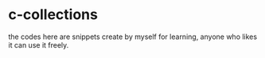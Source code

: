 c-collections
=============
the codes here are snippets create by myself for learning,
anyone who likes it can use it freely.